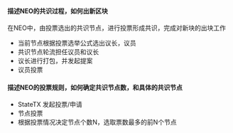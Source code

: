 #### 描述NEO的共识过程，如何出新区块

在NEO中，由投票选出的共识节点，进行投票形成共识，完成对新块的出块工作
* 当前节点根据投票选举公式选出议长，议员
* 共识节点轮流担任议员和议长
* 议长进行打包，并发起提案
* 议员投票

#### 描述NEO的投票规则，如何确定共识节点数，和具体的共识节点

* StateTX 发起投票/申请
* 节点投票
* 根据投票情况决定节点个数N，选取票数最多的前N个节点